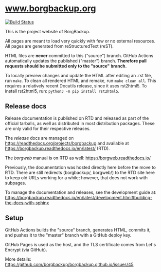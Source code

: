 # www.borgbackup.org

[![Build Status](https://github.com/borgbackup/borgbackup.github.io/workflows/Update%20pages/badge.svg)](https://github.com/borgbackup/borgbackup.github.io/actions)

This is the project website of BorgBackup.

All pages are meant to load very quickly with few or no external resources. All pages are generated from reStructuredText (reST).

HTML files are **never** committed to this ("source") branch. GitHub Actions automatically updates
the published ("master") branch. **Therefore pull requests should be submitted only to the "source" branch.**

To locally preview changes and update the HTML after editing an .rst file, run `make`. To clean all rendered HTML and remake, run `make clean all`. 
This requires a relatively recent Docutils release, since it uses rst2html5. To install rst2html5, run: `python3 -m pip install rst2html5`.

## Release docs

Release documentation is published on RTD and released as part of the official tarballs,
as well as distributed in most distribution packages. These are only valid for their respective releases.

The *release* docs are managed on https://readthedocs.org/projects/borgbackup and available at https://borgbackup.readthedocs.io/en/latest/ (RTD).

The *borgweb* manual is on RTD as well: https://borgweb.readthedocs.io/

Previously, the documentation was hosted directly here before the move to RTD.
There are still redirects (borgbackup/, borgweb/) to the RTD site here
to keep old URLs working for a while; however, that does not work with subpages.

To manage the documentation and releases, see the development guide at:
https://borgbackup.readthedocs.io/en/latest/development.html#building-the-docs-with-sphinx

## Setup

GitHub Actions builds the "source" branch, generates HTML, commits it, and
pushes it to the "master" branch with a GitHub deploy key.

GitHub Pages is used as the host, and the TLS certificate comes from Let's Encrypt (via GitHub).

More details: https://github.com/borgbackup/borgbackup.github.io/issues/45
